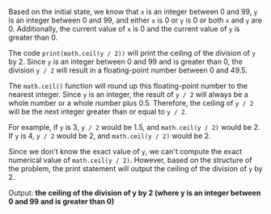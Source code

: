 Based on the initial state, we know that `x` is an integer between 0 and 99, `y` is an integer between 0 and 99, and either `x` is 0 or `y` is 0 or both `x` and `y` are 0. Additionally, the current value of `x` is 0 and the current value of `y` is greater than 0.

The code `print(math.ceil(y / 2))` will print the ceiling of the division of `y` by 2. Since `y` is an integer between 0 and 99 and is greater than 0, the division `y / 2` will result in a floating-point number between 0 and 49.5.

The `math.ceil()` function will round up this floating-point number to the nearest integer. Since `y` is an integer, the result of `y / 2` will always be a whole number or a whole number plus 0.5. Therefore, the ceiling of `y / 2` will be the next integer greater than or equal to `y / 2`.

For example, if `y` is 3, `y / 2` would be 1.5, and `math.ceil(y / 2)` would be 2. If `y` is 4, `y / 2` would be 2, and `math.ceil(y / 2)` would be 2.

Since we don't know the exact value of `y`, we can't compute the exact numerical value of `math.ceil(y / 2)`. However, based on the structure of the problem, the print statement will output the ceiling of the division of `y` by 2.

Output: **the ceiling of the division of y by 2 (where y is an integer between 0 and 99 and is greater than 0)**